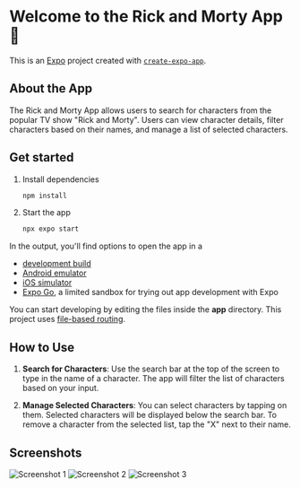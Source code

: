 # Welcome to the Rick and Morty App 👋

This is an [Expo](https://expo.dev) project created with [`create-expo-app`](https://www.npmjs.com/package/create-expo-app).

## About the App

The Rick and Morty App allows users to search for characters from the popular TV show "Rick and Morty". Users can view character details, filter characters based on their names, and manage a list of selected characters.

## Get started

1. Install dependencies

   ```bash
   npm install
   ```

2. Start the app

   ```bash
   npx expo start
   ```

In the output, you'll find options to open the app in a

- [development build](https://docs.expo.dev/develop/development-builds/introduction/)
- [Android emulator](https://docs.expo.dev/workflow/android-studio-emulator/)
- [iOS simulator](https://docs.expo.dev/workflow/ios-simulator/)
- [Expo Go](https://expo.dev/go), a limited sandbox for trying out app development with Expo

You can start developing by editing the files inside the **app** directory. This project uses [file-based routing](https://docs.expo.dev/router/introduction).

## How to Use

1. **Search for Characters**: Use the search bar at the top of the screen to type in the name of a character. The app will filter the list of characters based on your input.

2. **Manage Selected Characters**: You can select characters by tapping on them. Selected characters will be displayed below the search bar. To remove a character from the selected list, tap the "X" next to their name.

## Screenshots

![Screenshot 1](https://i.ibb.co/6gmrmG0/Simulator-Screenshot-i-Phone-Xs-2024-11-17-at-16-57-32.png)
![Screenshot 2](https://i.ibb.co/m5WDmK0/Simulator-Screenshot-i-Phone-Xs-2024-11-17-at-16-57-02.png)
![Screenshot 3](https://i.ibb.co/5WPrtmm/Simulator-Screenshot-i-Phone-Xs-2024-11-17-at-16-56-56.png)
